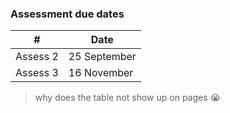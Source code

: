 ### Assessment due dates
\# | Date 
------|------
Assess 2 | 25 September
Assess 3 | 16 November

> why does the table not show up on pages :sob:
